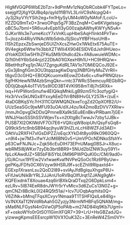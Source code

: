 HIgMVGQP6WbE2bTzr+9dPmMv1zNqObRCobk4FYTpeLo=
ssejgIf2jXgYQUBq4p/qyId1fIB1VL3LnVC9sNcpgQ4=
Jy3j2kyVYcYSih2eg+fm1HjySyUM4oW0yNAfoF/LcoU=
lfZZDQ9mTxO+3rwoOPqs5g7F3BzZnqM+Cw6KVgelssg=
oBC5u7bmI+5R6vu4vEpb1I3yG00zajbAWhyKWYyN5vA=
GJKxrWs3e7umeKccY7xVnKLupHbeSAqH1inkt4PirTw=
5+jIozz4i4RiyVINAcWlb5dnbJSjSicuYtfBFHsoUH8=
l1Sh2EpzxZbSwnjeD5UIZhXcsZHwOx1WkEtx675AuTE=
9V4egkp6WtwYe3bbXZTWlIi4X904ESlDVEdJxh9HUeo=
dYokKDX5w5H1hZFKuSM9/0hdIcd2k+ifA8uwuieWDMc=
Qi1t0h6Y6bSd4njzI22DbA01lGXexH9h1U+HC9HRQ/w=
R8etHhzPxg1jn7AU7ZgnguKdRLTAV1o7OMiEQCoJ92E=
yGx3j8ngfiGm3OU3tqqzagKwDqrq3NBfGHyMuZVrRlI=
t8gvD3cGHQ+EBOQKcuomx6EowZO4x6c+ufiwPRNQIzs=
5gfHKHewN1M4zbSmgQkn+rntc37WRcS5emcuyREGbRQ=
0D0jQbajA4o1TVl/5s9IOD3BT4VKI958mTi8j7nSRXk=
lxq+HVPWonSmufw4EIQikqMhkiLgB9zm5Yc3ozfygiQ=
Hx3rVvx5kUNGx8YxxyAEeD1VrBN8IHvGLY257A+/zuE=
4taDGBKqSYc7rH311CQIWMQN2kxeTcgZd2OpXOfB2/U=
UUzSeaSGc9jwMFU93uOA/dXJ4zu1k42moBzDVV7XRIw=
/mmJhOpvgDkDDsQPmneBXa9kSEu8EnBkvPlRbam7jGE=
WNJ/HaoSSShSSVWjevTs+n2tXtgBcTwwJv7zby1JJBk=
PUSB7Xl2OKIWdVF7Oi7E6+VQXcqW8oipUh/QsyFsGq8=
Q99ck5rtc9nbSB94qcjhyuW3hIZLnLcHi8WZFJd3AEI=
OAtVu2RXFH7xIGsDiPZZ/oEqcXYkD4t8yo99kO960QQ=
+n9I4+jw7M3+lfwYJclM6BNGv5+UmVPOcNDNkoSfshY=
p63CwFNJNJc+Zqk56cEuDIH73EPnUMaqj0BSJr+X8uc=
wbRM5l8jWKxr7zyDb3brt8BR9+5NUd2bIZNW3uy59YI=
fpLcKAwdUZ+5B5bF8i5YbL0M96PWPQuKI0c/CM/9ad0=
j/G/ACrux19YEw2VxfwaeKvafNVPeQSoOc1Rz6PByUw=
gePKqJFDfs0CX6Vzyw9iHSRJ9f+scEZhli9RIpaxtd4=
EGExp1XrasnLsu2QoD2I89+svlAyJfdBgIquXhgsP8U=
vFifJwUNikBrYRL2JJAnU1oRVBqOlfUrqt1ZJANg9gM=
KQFEixdnkT8Xouae4zq6irlBXkQraDTxq2G6DpkLsm4=
ezLRv+5IB74EeR8dnJWYr5rYvMlcv3d6ZuCs13N0Z+g=
qmCNZr8BcIkL0I24RQ5t51ai/+Icv7UOqbAqrhits0Q=
V6ZiNk+bMnqTFqsXCvyv1Nmaa9T1TSHFlQsILe84llg=
Vs1NXXaTf2NVdRbAah5GZyzjy3NrmNfHBFq5QNAM/mg=
sMa6NLFGysN4nGVwOjP5oPAlb+m274D84lq9Kb7UgmI=
xF+oskoWYo0rGtSO11GimXFQR7+39+LrU+HsGBZadJQ=
yizwwgKpmsEEEsrcpW10VX1OuK3Zc+3EnReW4ZSm0VY=
